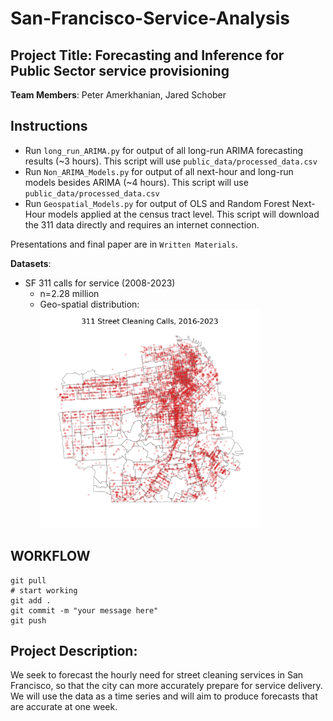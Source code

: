 # San-Francisco-Service-Analysis

## Project Title: Forecasting and Inference for Public Sector service provisioning

**Team Members**: Peter Amerkhanian, Jared Schober


## Instructions

- Run `long_run_ARIMA.py` for output of all long-run ARIMA forecasting results (~3 hours). This script will use `public_data/processed_data.csv`
- Run `Non_ARIMA_Models.py` for output of all next-hour and long-run models besides ARIMA (~4 hours). This script will use `public_data/processed_data.csv`
- Run `Geospatial_Models.py` for output of OLS and Random Forest Next-Hour models applied at the census tract level. This script will download the 311 data directly and requires an internet connection.

Presentations and final paper are in `Written Materials`.

**Datasets**:
- SF 311 calls for service (2008-2023)
  - n=2.28 million 
  - Geo-spatial distribution:<img src="figures/311_map.png" width="350px"> </img>

## WORKFLOW

```
git pull
# start working
git add .
git commit -m "your message here"
git push
```

## Project Description:
We seek to forecast the hourly need for street cleaning services in San Francisco, so that the city can more accurately prepare for service delivery. We will use the data as a time series and will aim to produce forecasts that are accurate at one week.  



